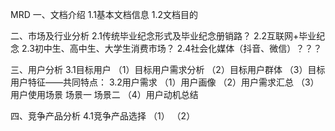 MRD
一、文档介绍
1.1基本文档信息
1.2文档目的

二、市场及行业分析
2.1传统毕业纪念形式及毕业纪念册销路？
2.2互联网+毕业纪念
2.3初中生、高中生、大学生消费市场？
2.4社会化媒体（抖音、微信）？？？

三、用户分析
3.1目标用户
（1）目标用户需求分析
（2）目标用户群体
（3）目标用户特征——共同特点：
3.2用户需求
（1）用户画像
（2）用户需求汇总
（3）用户使用场景
场景一
场景二
（4）用户动机总结

四、竞争产品分析
4.1竞争产品选择
（1）
（2）
